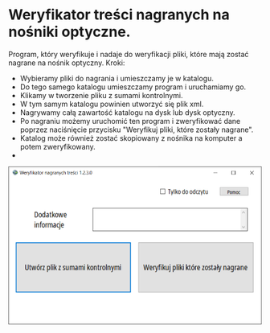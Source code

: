 # Weryfikator treści nagranych na nośniki optyczne.
Program, który weryfikuje i nadaje do weryfikacji pliki, które mają zostać nagrane na nośnik optyczny.
Kroki:
- Wybieramy pliki do nagrania i umieszczamy je w katalogu.
- Do tego samego katalogu umieszczamy program i uruchamiamy go.
- Klikamy w tworzenie pliku z sumami kontrolnymi.
- W tym samym katalogu powinien utworzyć się plik xml.
- Nagrywamy całą zawartość katalogu na dysk lub dysk optyczny.
- Po nagraniu możemy uruchomić ten program i zweryfikować dane poprzez naciśnięcie przycisku "Weryfikuj pliki, które zostały nagrane".
- Katalog może również zostać skopiowany z nośnika na komputer a potem zweryfikowany.
- 
![alt text](https://github.com/radsw/crcVer/blob/main/Bez%20nazwy.png?raw=true)
